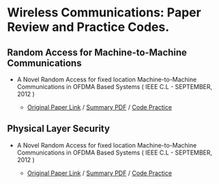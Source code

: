 # Wireless Communications: Paper Review and Practice Codes.

## Random Access for Machine-to-Machine Communications

* A Novel Random Access for fixed location Machine-to-Machine Communications in OFDMA Based Systems ( IEEE C.L - SEPTEMBER, 2012 )
  
  * [Original Paper Link](https://ieeexplore.ieee.org/document/6249701) / [Summary PDF](/Lecture_Notes/A_Novel_Random_Access.pdf) / [Code Practice](/Practice_Codes/Random_Access.m)   


## Physical Layer Security

* A Novel Random Access for fixed location Machine-to-Machine Communications in OFDMA Based Systems ( IEEE C.L - SEPTEMBER, 2012 )
  
  * [Original Paper Link](https://ieeexplore.ieee.org/abstract/document/4543070) / [Summary PDF](/Lecture_Notes/Guaranteeing_Secrecy_Using_Artificial_Noise.pdf) / [Code Practice](/Practice_Codes/PLS)   
